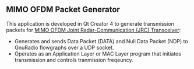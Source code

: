 ## MIMO OFDM Packet Generator

This application is developed in Qt Creator 4 to generate transmission packets for [MIMO OFDM Joint Radar-Communication (JRC) Transceiver](https://github.com/ceyhunozkaptan/gr-mimo-ofdm-jrc):

+ Generates and sends Data Packet (DATA) and Null Data Packet (NDP) to GnuRadio flowgraphs over a UDP socket. 
+ Operates as an Application Layer or MAC Layer program that initiates transmission and controls tranmission freqeuncy. 
